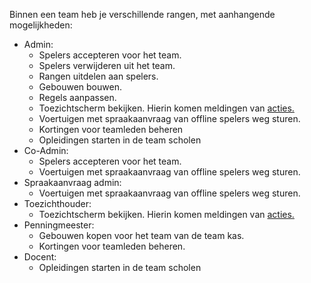 Binnen een team heb je verschillende rangen, met aanhangende mogelijkheden:

- Admin:
    - Spelers accepteren voor het team.
    - Spelers verwijderen uit het team.
    - Rangen uitdelen aan spelers.
    - Gebouwen bouwen.
    - Regels aanpassen.
    - Toezichtscherm bekijken. Hierin komen meldingen van [acties.](/acties_in_toezichtscherm.md)
    - Voertuigen met spraakaanvraag van offline spelers weg sturen.
    - Kortingen voor teamleden beheren
    - Opleidingen starten in de team scholen
- Co-Admin:
    - Spelers accepteren voor het team.
    - Voertuigen met spraakaanvraag van offline spelers weg sturen.
- Spraakaanvraag admin:
    - Voertuigen met spraakaanvraag van offline spelers weg sturen.
- Toezichthouder:
    - Toezichtscherm bekijken. Hierin komen meldingen van [acties.](/acties_in_toezichtscherm.md) 
- Penningmeester:
    - Gebouwen kopen voor het team van de team kas.
    - Kortingen voor teamleden beheren.
- Docent:
    - Opleidingen starten in de team scholen
